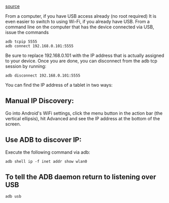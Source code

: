 [source](https://stackoverflow.com/questions/2604727/how-can-i-connect-to-android-with-adb-over-tcp)

From a computer, if you have USB access already (no root required)
It is even easier to switch to using Wi-Fi, if you already have USB. From a command line on the computer that has the device connected via USB, issue the commands

    adb tcpip 5555
    adb connect 192.168.0.101:5555

Be sure to replace 192.168.0.101 with the IP address that is actually assigned to your device. Once you are done, you can disconnect from the adb tcp session by running:

    adb disconnect 192.168.0.101:5555
You can find the IP address of a tablet in two ways:

## Manual IP Discovery:

 Go into Android's WiFi settings, click the menu button in the action bar (the vertical ellipsis), hit Advanced and see the IP address at the bottom of the screen.

## Use ADB to discover IP:

 Execute the following command via adb:

    adb shell ip -f inet addr show wlan0
## To tell the ADB daemon return to listening over USB

    adb usb

